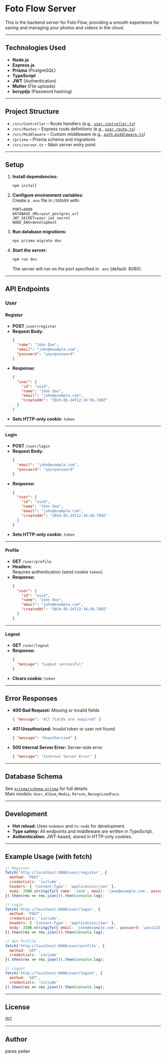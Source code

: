 # Foto Flow Server

This is the backend server for Foto Flow, providing a smooth experience for saving and managing your photos and videos in the cloud.

---

## Technologies Used

- **Node.js**
- **Express.js**
- **Prisma** (PostgreSQL)
- **TypeScript**
- **JWT** (Authentication)
- **Multer** (File uploads)
- **bcryptjs** (Password hashing)

---

## Project Structure

- `/src/Controller` – Route handlers (e.g., [`user.controller.ts`](src/Controller/user.controller.ts))
- `/src/Routes` – Express route definitions (e.g., [`user.route.ts`](src/Routes/user.route.ts))
- `/src/Middleware` – Custom middleware (e.g., [`auth.middleware.ts`](src/Middleware/auth.middleware.ts))
- `/prisma` – Prisma schema and migrations
- `/src/server.ts` – Main server entry point

---

## Setup

1. **Install dependencies:**
   ```sh
   npm install
   ```
2. **Configure environment variables:**  
   Create a `.env` file in `/SERVER` with:
   ```
   PORT=8080
   DATABASE_URL=your_postgres_url
   JWT_SECRET=your_jwt_secret
   NODE_ENV=development
   ```
3. **Run database migrations:**
   ```sh
   npx prisma migrate dev
   ```
4. **Start the server:**
   ```sh
   npm run dev
   ```
   The server will run on the port specified in `.env` (default: 8080).

---

## API Endpoints

### User

#### Register

- **POST** `/user/register`
- **Request Body:**
  ```json
  {
    "name": "John Doe",
    "email": "john@example.com",
    "password": "yourpassword"
  }
  ```
- **Response:**
  ```json
  {
    "user": {
      "id": "uuid",
      "name": "John Doe",
      "email": "john@example.com",
      "createdAt": "2024-05-24T12:34:56.789Z"
    }
  }
  ```
- **Sets HTTP-only cookie:** `token`

---

#### Login

- **POST** `/user/login`
- **Request Body:**
  ```json
  {
    "email": "john@example.com",
    "password": "yourpassword"
  }
  ```
- **Response:**
  ```json
  {
    "user": {
      "id": "uuid",
      "name": "John Doe",
      "email": "john@example.com",
      "createdAt": "2024-05-24T12:34:56.789Z"
    }
  }
  ```
- **Sets HTTP-only cookie:** `token`

---

#### Profile

- **GET** `/user/profile`
- **Headers:**  
  Requires authentication (send cookie `token`).
- **Response:**
  ```json
  {
    "user": {
      "id": "uuid",
      "name": "John Doe",
      "email": "john@example.com",
      "createdAt": "2024-05-24T12:34:56.789Z"
    }
  }
  ```

---

#### Logout

- **GET** `/user/logout`
- **Response:**
  ```json
  {
    "message": "Logout successful"
  }
  ```
- **Clears cookie:** `token`

---

## Error Responses

- **400 Bad Request:** Missing or invalid fields
  ```json
  { "message": "All fields are required" }
  ```
- **401 Unauthorized:** Invalid token or user not found
  ```json
  { "message": "Unauthorized" }
  ```
- **500 Internal Server Error:** Server-side error
  ```json
  { "message": "Internal Server Error" }
  ```

---

## Database Schema

See [`prisma/schema.prisma`](prisma/schema.prisma) for full details.  
Main models: `User`, `Album`, `Media`, `Person`, `RecognizedFace`.

---

## Development

- **Hot reload:** Uses `nodemon` and `ts-node` for development.
- **Type safety:** All endpoints and middleware are written in TypeScript.
- **Authentication:** JWT-based, stored in HTTP-only cookies.

---

## Example Usage (with fetch)

```js
// Register
fetch('http://localhost:8080/user/register', {
  method: 'POST',
  credentials: 'include',
  headers: { 'Content-Type': 'application/json' },
  body: JSON.stringify({ name: 'Jane', email: 'jane@example.com', password: 'pass123' })
}).then(res => res.json()).then(console.log);

// Login
fetch('http://localhost:8080/user/login', {
  method: 'POST',
  credentials: 'include',
  headers: { 'Content-Type': 'application/json' },
  body: JSON.stringify({ email: 'jane@example.com', password: 'pass123' })
}).then(res => res.json()).then(console.log);

// Get Profile
fetch('http://localhost:8080/user/profile', {
  method: 'GET',
  credentials: 'include'
}).then(res => res.json()).then(console.log);

// Logout
fetch('http://localhost:8080/user/logout', {
  method: 'GET',
  credentials: 'include'
}).then(res => res.json()).then(console.log);
```

---

## License

ISC

---

## Author

paras yadav
